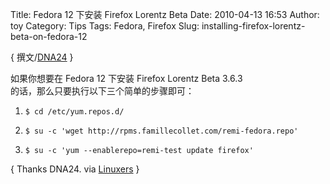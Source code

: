 Title: Fedora 12 下安装 Firefox Lorentz Beta
Date: 2010-04-13 16:53
Author: toy
Category: Tips
Tags: Fedora, Firefox
Slug: installing-firefox-lorentz-beta-on-fedora-12

{ 撰文/[DNA24](http://szlug.org) }

如果你想要在 Fedora 12 下安装 Firefox Lorentz Beta 3.6.3  
的话，那么只要执行以下三个简单的步骤即可：

1. `$ cd /etc/yum.repos.d/`

2. `$ su -c 'wget http://rpms.famillecollet.com/remi-fedora.repo'`

3. `$ su -c 'yum --enablerepo=remi-test update firefox'`

{ Thanks DNA24. via
[Linuxers](http://linuxers.org/howto/install-firefox-lorentz-beta-and-gwibber-229921-fedora-12-constantine)
}
